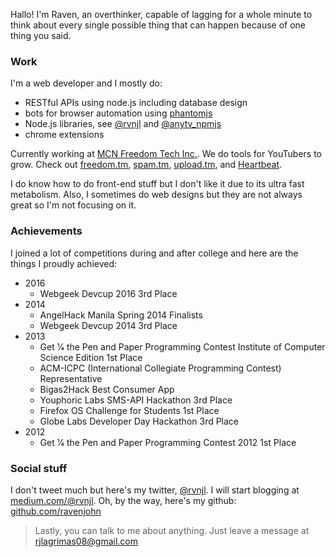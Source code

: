 Hallo! I'm Raven, an overthinker, capable of lagging for a whole minute to think about every single possible thing that can happen because of one thing you said.

### Work

I'm a web developer and I mostly do: 

* RESTful APIs using node.js including database design
* bots for browser automation using [phantomjs](http://phantomjs.org/)
* Node.js libraries, see [@rvnjl](https://www.npmjs.com/~rvnjl) and [@anytv_npmjs](https://www.npmjs.com/~anytv_npmjs)
* chrome extensions

Currently working at [MCN Freedom Tech Inc.](https://www.freedom.tm). We do tools for YouTubers to grow. Check out [freedom.tm](http://www.freedom.tm), [spam.tm](http://freedom.tm), [upload.tm](http://upload.tm), and [Heartbeat](https://chrome.google.com/webstore/detail/heartbeat/aailiojlhjbichheofhdpcongebcgcgm?hl=en).

I do know how to do front-end stuff but I don't like it due to its ultra fast metabolism. Also, I sometimes do web designs but they are not always great so I'm not focusing on it.

### Achievements

I joined a lot of competitions during and after college and here are the things I proudly achieved:

- 2016
  - Webgeek Devcup 2016 3rd Place
- 2014
  - AngelHack Manila Spring 2014 Finalists
  - Webgeek Devcup 2014 3rd Place
- 2013
  - Get 1⁄4 the Pen and Paper Programming Contest Institute of Computer Science Edition 1st Place
  - ACM-ICPC (International Collegiate Programming Contest) Representative
  - Bigas2Hack Best Consumer App
  - Youphoric Labs SMS-API Hackathon 3rd Place
  - Firefox OS Challenge for Students 1st Place
  - Globe Labs Developer Day Hackathon 3rd Place
- 2012
  - Get 1⁄4 the Pen and Paper Programming Contest 2012 1st Place

### Social stuff
I don't tweet much but here's my twitter, [@rvnjl](http://twitter.com/rvnjl). I will start blogging at [medium.com/@rvnjl](https://medium.com/@rvnjl). Oh, by the way, here's my github: [github.com/ravenjohn](https://github.com/ravenjohn)

> Lastly, you can talk to me about anything. Just leave a message at rjlagrimas08@gmail.com
